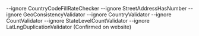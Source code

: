 --ignore CountryCodeFillRateChecker --ignore StreetAddressHasNumber --ignore GeoConsistencyValidator --ignore CountryValidator --ignore CountValidator --ignore StateLevelCountValidator --ignore LatLngDuplicationValidator (Confirmed on website)
